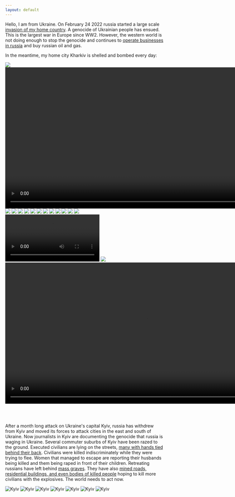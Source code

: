 ```yaml
---
layout: default
---
```


Hello, I am from Ukraine. On February 24 2022 russia started a large scale [invasion of my home country](https://en.wikipedia.org/wiki/2022_Russian_invasion_of_Ukraine). A genocide of Ukrainian people has ensued. This is the largest war in Europe since WW2. However, the western world is not doing enough to stop the genocide and continues to [operate businesses in russia](https://som.yale.edu/story/2022/over-500-companies-have-withdrawn-russia-some-remain) and buy russian oil and gas.

In the meantime, my home city Kharkiv is shelled and bombed every day:

<img src="/images/kharkiv1.jpg">
<video width="900" controls>
<source src="/images/kharkiv-strike1.mp4" type="video/mp4">
</video>
<img src="/images/kharkiv3.jpg">
<img src="/images/kharkiv4.jpg">
<img src="/images/kharkiv5.jpg">
<img src="/images/kharkiv6.jpg">
<img src="/images/kharkiv8.jpg">
<img src="/images/kharkiv9.jpg">
<img src="/images/kharkiv10.jpg">
<img src="/images/kharkiv11.jpg">
<img src="/images/kharkiv12.jpg">
<img src="/images/kharkiv13.jpg">
<img src="/images/kharkiv14.jpg">
<img src="/images/kharkiv15.jpg">
<video controls>
<source src="/images/kharkiv-strike2.mp4" type="video/mp4">
</video>
<img src="/images/london-kharkiv.jpg">
<video width="900" controls>
<source src="/images/kharkiv-ww2.mp4" type="video/mp4">
</video>

<br><br>

After a month long attack on Ukraine's capital Kyiv, russia has withdrew from Kyiv and moved its forces to attack cities in the east and south of Ukraine. Now journalists in Kyiv are documenting the genocide that russia is waging in Ukraine. Several commuter suburbs of Kyiv have been razed to the ground. Executed civilians are lying on the streets, [many with hands tied behind their back](https://www.reuters.com/world/europe/ukrainian-street-corpse-with-hands-bound-bullet-wound-head-2022-04-03). Civilians were killed indiscriminately while they were trying to flee. Women that managed to escape are reporting their husbands being killed and them being raped in front of their children. Retreating russians have left behind [mass graves](https://www.reuters.com/world/europe/satellite-images-show-45-foot-long-trench-grave-site-bucha-maxar-2022-04-03). They have also [mined roads, residential buildings, and even bodies of killed people](https://www.latimes.com/world-nation/story/2022-04-02/zelenksy-warns-of-mines-in-wake-of-russian-retreat-in-northern-ukraine) hoping to kill more civilians with the explosives.
The world needs to act now.

![Kyiv](/images/kyiv-sub1.jpg)
![Kyiv](/images/kyiv-sub2.jpg)
![Kyiv](/images/kyiv-sub3.jpg)
![Kyiv](/images/kyiv-sub4.jpg)
![Kyiv](/images/kyiv-sub5.jpg)
![Kyiv](/images/kyiv-sub6.jpg)
![Kyiv](/images/kyiv-sub7.jpg)
